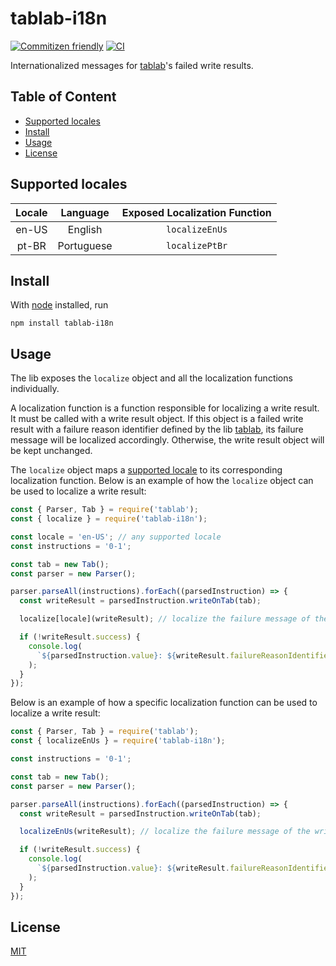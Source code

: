 # tablab-i18n <!-- omit in toc -->

[![Commitizen friendly](https://img.shields.io/badge/commitizen-friendly-brightgreen.svg)](http://commitizen.github.io/cz-cli/)
[![CI](https://github.com/raphael-jorge/tablab-i18n/actions/workflows/ci.yml/badge.svg)](https://github.com/raphael-jorge/tablab-i18n/actions/workflows/ci.yml)

Internationalized messages for [tablab](https://github.com/raphael-jorge/tablab)'s failed write results.

## Table of Content <!-- omit in toc -->

- [Supported locales](#supported-locales)
- [Install](#install)
- [Usage](#usage)
- [License](#license)

## Supported locales

| Locale |  Language  | Exposed Localization Function |
| :----: | :--------: | :---------------------------: |
| en-US  |  English   |        `localizeEnUs`         |
| pt-BR  | Portuguese |        `localizePtBr`         |

## Install

With [node](https://nodejs.org/en/) installed, run

```shell
npm install tablab-i18n
```

## Usage

The lib exposes the `localize` object and all the localization functions individually.

A localization function is a function responsible for localizing a write result. It must be called with a write result object. If this object is a failed write result with a failure reason identifier defined by the lib [tablab](https://github.com/raphael-jorge/tablab), its failure message will be localized accordingly. Otherwise, the write result object will be kept unchanged.

The `localize` object maps a [supported locale](#supported-locales) to its corresponding localization function. Below is an example of how the `localize` object can be used to localize a write result:

```js
const { Parser, Tab } = require('tablab');
const { localize } = require('tablab-i18n');

const locale = 'en-US'; // any supported locale
const instructions = '0-1';

const tab = new Tab();
const parser = new Parser();

parser.parseAll(instructions).forEach((parsedInstruction) => {
  const writeResult = parsedInstruction.writeOnTab(tab);

  localize[locale](writeResult); // localize the failure message of the write result

  if (!writeResult.success) {
    console.log(
      `${parsedInstruction.value}: ${writeResult.failureReasonIdentifier} - ${writeResult.failureMessage}`
    );
  }
});
```

Below is an example of how a specific localization function can be used to localize a write result:

```js
const { Parser, Tab } = require('tablab');
const { localizeEnUs } = require('tablab-i18n');

const instructions = '0-1';

const tab = new Tab();
const parser = new Parser();

parser.parseAll(instructions).forEach((parsedInstruction) => {
  const writeResult = parsedInstruction.writeOnTab(tab);

  localizeEnUs(writeResult); // localize the failure message of the write result (en-US)

  if (!writeResult.success) {
    console.log(
      `${parsedInstruction.value}: ${writeResult.failureReasonIdentifier} - ${writeResult.failureMessage}`
    );
  }
});
```

## License

[MIT](LICENSE)
